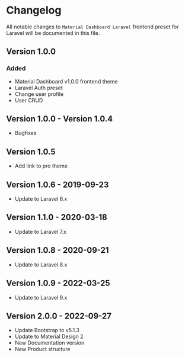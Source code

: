 # Changelog
All notable changes to `Material Dashboard Laravel` frontend preset for Laravel will be documented in this file.

## Version 1.0.0

### Added
- Material Dashboard v1.0.0 frontend theme
- Laravel Auth preset
- Change user profile
- User CRUD

## Version 1.0.0 - Version 1.0.4
- Bugfixes

## Version 1.0.5
- Add link to pro theme

## Version 1.0.6 - 2019-09-23
- Update to Laravel 6.x

## Version 1.1.0 - 2020-03-18
- Update to Laravel 7.x

## Version 1.0.8 - 2020-09-21
- Update to Laravel 8.x

## Version 1.0.9 - 2022-03-25
- Update to Laravel 9.x

## Version 2.0.0 - 2022-09-27
- Update Bootstrap to v5.1.3
- Update to Material Design 2
- New Documentation version
- New Product structure
